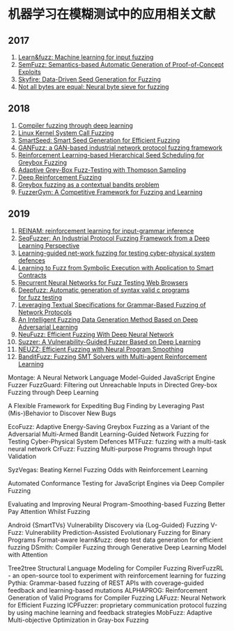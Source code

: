 # 机器学习在模糊测试中的应用相关文献

## 2017
1. [Learn&fuzz: Machine learning for input fuzzing](https://arxiv.org/abs/1701.07232)
2. [SemFuzz: Semantics-based Automatic Generation of Proof-of-Concept Exploits](https://acmccs.github.io/papers/p2139-youA.pdf)
3. [Skyfire: Data-Driven Seed Generation for Fuzzing](https://www.ieee-security.org/TC/SP2017/papers/42.pdf)
4. [Not all bytes are equal: Neural byte sieve for fuzzing](https://arxiv.org/abs/1711.04596)

## 2018
1. [Compiler fuzzing through deep learning](https://homepages.inf.ed.ac.uk/hleather/publications/2018_deepfuzzing_issta.pdf)
2. [Linux Kernel System Call Fuzzing](https://is.muni.cz/th/r82kv/final_thesis.pdf)
3. [SmartSeed: Smart Seed Generation for Efficient Fuzzing](https://arxiv.org/abs/1807.02606)
4. [GANFuzz: a GAN-based industrial network protocol fuzzing framework](https://dl.acm.org/doi/pdf/10.1145/3203217.3203241)
5. [Reinforcement Learning-based Hierarchical Seed Scheduling for Greybox Fuzzing](https://www.cs.ucr.edu/~csong/ndss21-afl-hier.pdf)
6. [Adaptive Grey-Box Fuzz-Testing with Thompson Sampling](https://arxiv.org/abs/1808.08256)
7. [Deep Reinforcement Fuzzing](https://arxiv.org/abs/1801.04589)
8. [Greybox fuzzing as a contextual bandits problem](https://arxiv.org/abs/1806.03806)
9. [FuzzerGym: A Competitive Framework for Fuzzing and Learning](https://arxiv.org/abs/1807.07490)

## 2019
1. [REINAM: reinforcement learning for input-grammar inference](https://taoxie.cs.illinois.edu/publications/esecfse19-reinam.pdf)
2. [SeqFuzzer: An Industrial Protocol Fuzzing Framework from a Deep Learning Perspective](https://wcventure.github.io/FuzzingPaper/Paper/ICST19_SeqFuzzer.pdf)
3. [Learning-guided net-work fuzzing for testing cyber-physical system defences](https://arxiv.org/abs/1909.05410)
4. [Learning to Fuzz from Symbolic Execution with Application to Smart Contracts](https://files.sri.inf.ethz.ch/website/papers/ccs19-ilf.pdf)
5. [Recurrent Neural Networks for Fuzz Testing Web Browsers](https://arxiv.org/abs/1812.04852)
6. [Deepfuzz: Automatic generation of syntax valid c programs for fuzz testing](https://faculty.ist.psu.edu/wu/papers/DeepFuzz.pdf)
7. [Leveraging Textual Specifications for Grammar-Based Fuzzing of Network Protocols](https://arxiv.org/abs/1810.04755)
8. [An Intelligent Fuzzing Data Generation Method Based on Deep Adversarial Learning](https://ieeexplore.ieee.org/ielx7/6287639/8600701/08691434.pdf)
9. [NeuFuzz: Efficient Fuzzing With Deep Neural Network](https://wcventure.github.io/FuzzingPaper/Paper/Access19_NeuFuzz%20.pdf)
10. [Suzzer: A Vulnerability-Guided Fuzzer Based on Deep Learning](https://link.springer.com/chapter/10.1007/978-3-030-42921-8_8)
11. [NEUZZ: Efficient Fuzzing with Neural Program Smoothing](https://arxiv.org/abs/1807.05620)
12. [BanditFuzz: Fuzzing SMT Solvers with Multi-agent Reinforcement Learning](https://uwspace.uwaterloo.ca/bitstream/handle/10012/15753/BFuzz_CAV__Copy_.pdf?sequence=1&isAllowed=y)

Montage: A Neural Network Language Model-Guided JavaScript Engine Fuzzer
FuzzGuard: Filtering out Unreachable Inputs in Directed Grey-box Fuzzing through Deep Learning

A Flexible Framework for Expediting Bug Finding by Leveraging Past (Mis-)Behavior to Discover New Bugs

EcoFuzz: Adaptive Energy-Saving Greybox Fuzzing as a Variant of the Adversarial Multi-Armed Bandit
Learning-Guided Network Fuzzing for Testing Cyber-Physical System Defences
MTFuzz: fuzzing with a multi-task neural network
CrFuzz: Fuzzing Multi-purpose Programs through Input Validation

SyzVegas: Beating Kernel Fuzzing Odds with Reinforcement Learning

Automated Conformance Testing for JavaScript Engines via Deep Compiler Fuzzing

Evaluating and Improving Neural Program-Smoothing-based Fuzzing
Better Pay Attention Whilst Fuzzing

Android {SmartTVs} Vulnerability Discovery via {Log-Guided} Fuzzing
V-Fuzz: Vulnerability Prediction-Assisted Evolutionary Fuzzing for Binary Programs
Format-aware learn&fuzz: deep test data generation for efficient fuzzing
DSmith: Compiler Fuzzing through Generative Deep Learning Model with Attention

Tree2tree Structural Language Modeling for Compiler Fuzzing
RiverFuzzRL - an open-source tool to experiment with reinforcement learning for fuzzing
Pythia: Grammar-based fuzzing of REST APIs with coverage-guided feedback and learning-based mutations
ALPHAPROG: Reinforcement Generation of Valid Programs for Compiler Fuzzing
LAFuzz: Neural Network for Efficient Fuzzing
ICPFuzzer: proprietary communication protocol fuzzing by using machine learning and feedback strategies
MobFuzz: Adaptive Multi-objective Optimization in Gray-box Fuzzing

